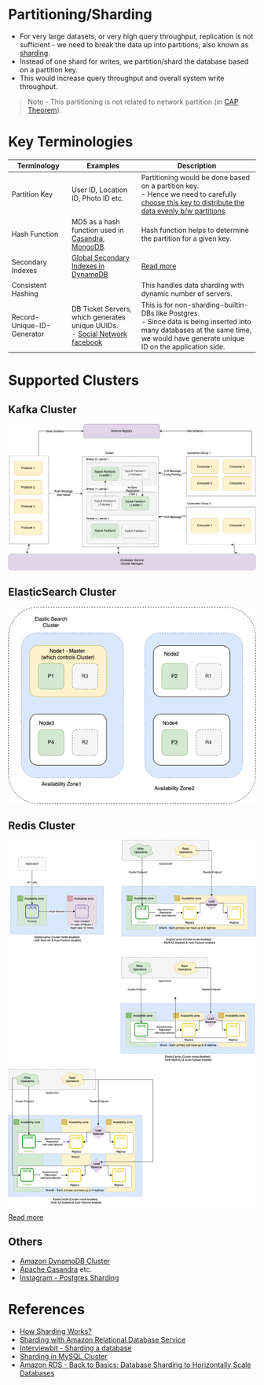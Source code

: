 # Partitioning/Sharding
- For very large datasets, or very high query throughput, replication is not sufficient - we need to break the data up into partitions, also known as [sharding](https://aws.amazon.com/what-is/database-sharding/).
- Instead of one shard for writes, we partition/shard the database based on a partition key. 
- This would increase query throughput and overall system write throughput.

> Note - This partitioning is not related to network partition (in [CAP Theorem](../CAP&PACELCTheorems/CAPTheorem.md)).

# Key Terminologies

| Terminology                | Examples                                                                                                                                                  | Description                                                                                                                                                                             |
|----------------------------|-----------------------------------------------------------------------------------------------------------------------------------------------------------|-----------------------------------------------------------------------------------------------------------------------------------------------------------------------------------------|
| Partition Key              | User ID, Location ID, Photo ID etc.                                                                                                                       | Partitioning would be done based on a partition key. <br/>- Hence we need to carefully [choose this key to distribute the data evenly b/w partitions](PartitionKeyTips.md).             |
| Hash Function              | MD5 as a hash function used in [Casandra](../NoSQL-Databases/WideColumnDB/ApacheCasandra.md), [MongoDB](../NoSQL-Databases/DocumentDB/MongoDB/Readme.md). | Hash function helps to determine the partition for a given key.                                                                                                                         |
| Secondary Indexes          | [Global Secondary Indexes in DynamoDB](../../2_AWSServices/6_DatabaseServices/AmazonDynamoDB/Readme.md)                                                   | [Read more](../DataStructuresUsedInDB/Indexing/Readme.md)                                                                                                                               |
| Consistent Hashing         |                                                                                                                                                           | This handles data sharding with dynamic number of servers.                                                                                                                              |
| Record-Unique-ID-Generator | DB Ticket Servers, which generates unique UUIDs.<br/>- [Social Network facebook](../../0_HLDUseCasesProblems/SocialNetworkFacebookInstagram/Readme.md)    | This is for non-sharding-builtin-DBs like Postgres. <br/>- Since data is being inserted into many databases at the same time, we would have generate unique ID on the application side. |

# Supported Clusters

## Kafka Cluster

![](../../5_MessageBrokersEDA/Kafka/assets/Kafka-Architecture.drawio.png)

## ElasticSearch Cluster

![](../Search-Databases/ElasticSearch/assests/ElasticSearch-Cluster.png)

## Redis Cluster

![](../../2_AWSServices/6_DatabaseServices/AmazonElasticCache/assets/ElasticCache-Multi-AZ.drawio.png)

[Read more](../../2_AWSServices/6_DatabaseServices/AmazonElasticCache/Readme.md)

## Others
- [Amazon DynamoDB Cluster](../../2_AWSServices/6_DatabaseServices/AmazonDynamoDB/Partioning.md)
- [Apache Casandra](../NoSQL-Databases/WideColumnDB/ApacheCasandra.md) etc.
- [Instagram - Postgres Sharding](../../0_HLDUseCasesProblems/SocialNetworkFacebookInstagram/Readme.md)

# References
- [How Sharding Works?](https://medium.com/@jeeyoungk/how-sharding-works-b4dec46b3f6)
- [Sharding with Amazon Relational Database Service](https://aws.amazon.com/blogs/database/sharding-with-amazon-relational-database-service/)
- [Interviewbit - Sharding a database](https://www.interviewbit.com/problems/sharding-a-database/)
- [Sharding in MySQL Cluster](https://www.mysql.com/products/cluster/scalability.html)
- [Amazon RDS - Back to Basics: Database Sharding to Horizontally Scale Databases](https://www.youtube.com/watch?v=9q-ZA6WtVy4)